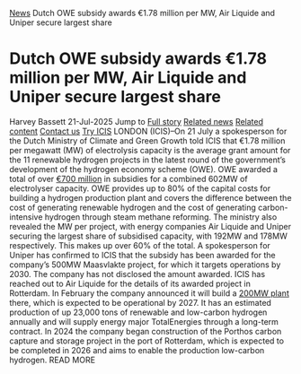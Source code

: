 [News](https://www.icis.com/explore/resources/news/) Dutch OWE subsidy awards €1.78 million per MW, Air Liquide and Uniper secure largest share
# Dutch OWE subsidy awards €1.78 million per MW, Air Liquide and Uniper secure largest share
Harvey Bassett
21-Jul-2025
Jump to
[Full story](https://www.icis.com/explore/resources/news/2025/07/21/11120870/dutch-owe-subsidy-awards-1-78-million-per-mw-air-liquide-and-uniper-secure-largest-share/#full-story)
[Related news](https://www.icis.com/explore/resources/news/2025/07/21/11120870/dutch-owe-subsidy-awards-1-78-million-per-mw-air-liquide-and-uniper-secure-largest-share/#related-articles)
[Related content](https://www.icis.com/explore/resources/news/2025/07/21/11120870/dutch-owe-subsidy-awards-1-78-million-per-mw-air-liquide-and-uniper-secure-largest-share/#related-contents)
[Contact us](https://www.icis.com/explore/resources/news/2025/07/21/11120870/dutch-owe-subsidy-awards-1-78-million-per-mw-air-liquide-and-uniper-secure-largest-share/#contact-us)
[Try ICIS](https://www.icis.com/explore/contact/try-icis-today/?intcmp=individual-news_try-icis)
LONDON (ICIS)–On 21 July a spokesperson for the Dutch Ministry of Climate and Green Growth told ICIS that €1.78 million per megawatt (MW) of electrolysis capacity is the average grant amount for the 11 renewable hydrogen projects in the latest round of the government’s development of the hydrogen economy scheme (OWE). 
OWE awarded a total of over [ €700 million](https://subscriber.icis.com/news/petchem/news-article-00111120633) in subsidies for a combined 602MW of electrolyser capacity. 
OWE provides up to 80% of the capital costs for building a hydrogen production plant and covers the difference between the cost of generating renewable hydrogen and the cost of generating carbon-intensive hydrogen through steam methane reforming. 
The ministry also revealed the MW per project, with energy companies Air Liquide and Uniper securing the largest share of subsidised capacity, with 192MW and 178MW respectively. This makes up over 60% of the total. 
A spokesperson for Uniper has confirmed to ICIS that the subsidy has been awarded for the company’s 500MW Maasvlakte project, for which it targets operations by 2030. The company has not disclosed the amount awarded. 
ICIS has reached out to Air Liquide for the details of its awarded project in Rotterdam. In February the company announced it will build a [ 200MW plant](https://subscriber.icis.com/news/petchem/news-article-00111075862) there, which is expected to be operational by 2027. 
It has an estimated production of up 23,000 tons of renewable and low-carbon hydrogen annually and will supply energy major TotalEnergies through a long-term contract. 
In 2024 the company began construction of the Porthos carbon capture and storage project in the port of Rotterdam, which is expected to be completed in 2026 and aims to enable the production low-carbon hydrogen. 
READ MORE